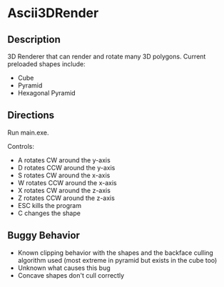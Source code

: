 # Ascii3DRender
## Description
3D Renderer that can render and rotate many 3D polygons.
Current preloaded shapes include:
* Cube
* Pyramid
* Hexagonal Pyramid

## Directions
Run main.exe.

Controls:
* A rotates CW around the y-axis
* D rotates CCW around the y-axis
* S rotates CW around the x-axis
* W rotates CCW around the x-axis
* X rotates CW around the z-axis
* Z rotates CCW around the z-axis
* ESC kills the program
* C changes the shape

## Buggy Behavior
* Known clipping behavior with the shapes and the backface culling algorithm used (most extreme in pyramid but exists in the cube too)
* Unknown what causes this bug
* Concave shapes don't cull correctly
